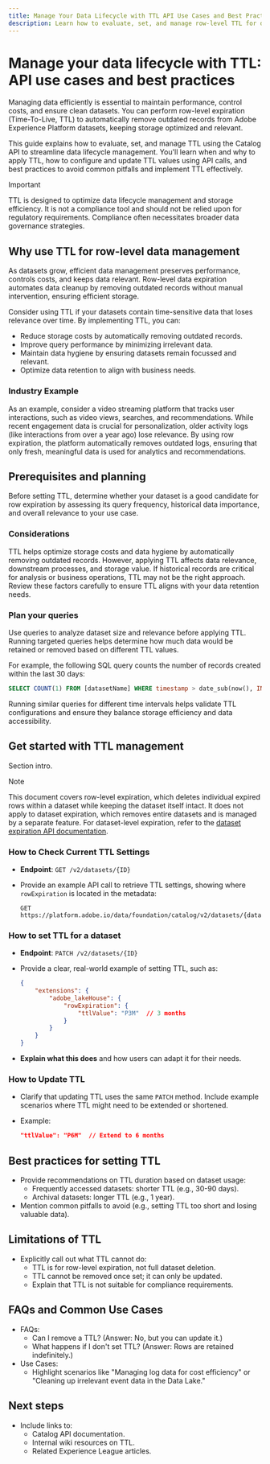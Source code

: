 ```yaml
---
title: Manage Your Data Lifecycle with TTL API Use Cases and Best Practices
description: Learn how to evaluate, set, and manage row-level TTL for datasets using APIs in Adobe Experience Platform. This guide provides best practices, use cases, and step-by-step instructions to optimize data hygiene and storage efficiency while ensuring effective data lifecycle management.
---
```

# Manage your data lifecycle with TTL: API use cases and best practices

Managing data efficiently is essential to maintain performance, control costs, and ensure clean datasets. You can perform row-level expiration (Time-To-Live, TTL) to automatically remove outdated records from Adobe Experience Platform datasets, keeping storage optimized and relevant.  

This guide explains how to evaluate, set, and manage TTL using the Catalog API to streamline data lifecycle management. You'll learn when and why to apply TTL, how to configure and update TTL values using API calls, and best practices to avoid common pitfalls and implement TTL effectively.

>[!IMPORTANT]  
>
> TTL is designed to optimize data lifecycle management and storage efficiency. It is not a compliance tool and should not be relied upon for regulatory requirements. Compliance often necessitates broader data governance strategies.

## Why use TTL for row-level data management

As datasets grow, efficient data management preserves performance, controls costs, and keeps data relevant. Row-level data expiration automates data cleanup by removing outdated records without manual intervention, ensuring efficient storage.

Consider using TTL if your datasets contain time-sensitive data that loses relevance over time. By implementing TTL, you can: 

- Reduce storage costs by automatically removing outdated records.  
- Improve query performance by minimizing irrelevant data.  
- Maintain data hygiene by ensuring datasets remain focussed and relevant.  
- Optimize data retention to align with business needs.  

### Industry Example  

As an example, consider a video streaming platform that tracks user interactions, such as video views, searches, and recommendations. While recent engagement data is crucial for personalization, older activity logs (like interactions from over a year ago) lose relevance. By using row expiration, the platform automatically removes outdated logs, ensuring that only fresh, meaningful data is used for analytics and recommendations.

## Prerequisites and planning

Before setting TTL, determine whether your dataset is a good candidate for row expiration by assessing its query frequency, historical data importance, and overall relevance to your use case.

### Considerations

TTL helps optimize storage costs and data hygiene by automatically removing outdated records. However, applying TTL affects data relevance, downstream processes, and storage value. If historical records are critical for analysis or business operations, TTL may not be the right approach. Review these factors carefully to ensure TTL aligns with your data retention needs.

### Plan your queries

Use queries to analyze dataset size and relevance before applying TTL. Running targeted queries helps determine how much data would be retained or removed based on different TTL values.

For example, the following SQL query counts the number of records created within the last 30 days:

```sql
SELECT COUNT(1) FROM [datasetName] WHERE timestamp > date_sub(now(), INTERVAL 30 DAY);
```

Running similar queries for different time intervals helps validate TTL configurations and ensure they balance storage efficiency and data accessibility.

<!-- - **Pre-API Evaluation Steps**:
  - Questions users should ask before setting TTL:
    - Is this dataset suitable for TTL?
    - How frequently is the dataset queried, and does historical data matter?  
  - **Considerations**:  
    - Dataset relevance over time.  
    - Impact of TTL on downstream processes.  
    - Storage cost vs. retention value.  
- **Planning Queries**:  
  - Provide examples of queries to assess dataset size or relevance:

    ```sql
    SELECT COUNT(1) FROM [datasetName] WHERE timestamp > date_sub(now(), INTERVAL 30 DAY);
    ```
  
  - Explain how these queries help users determine appropriate TTL values. -->

## Get started with TTL management

Section intro.

>[!NOTE]
>
>This document covers row-level expiration, which deletes individual expired rows within a dataset while keeping the dataset itself intact. It does not apply to dataset expiration, which removes entire datasets and is managed by a separate feature. For dataset-level expiration, refer to the [dataset expiration API documentation](../../hygiene/api/dataset-expiration.md).

### How to Check Current TTL Settings

- **Endpoint**: `GET /v2/datasets/{ID}`  
- Provide an example API call to retrieve TTL settings, showing where `rowExpiration` is located in the metadata:  
  
  ```console
  GET https://platform.adobe.io/data/foundation/catalog/v2/datasets/{datasetID}
  ```

### How to set TTL for a dataset

- **Endpoint**: `PATCH /v2/datasets/{ID}`  
- Provide a clear, real-world example of setting TTL, such as:  
  
  ```json
  {
      "extensions": {
          "adobe_lakeHouse": {
              "rowExpiration": {
                  "ttlValue": "P3M"  // 3 months
              }
          }
      }
  }
  ```  

- **Explain what this does** and how users can adapt it for their needs.

### How to Update TTL

- Clarify that updating TTL uses the same `PATCH` method. Include example scenarios where TTL might need to be extended or shortened.  
- Example:
    
  ```json
  "ttlValue": "P6M"  // Extend to 6 months
  ```

## Best practices for setting TTL

- Provide recommendations on TTL duration based on dataset usage:
  - Frequently accessed datasets: shorter TTL (e.g., 30-90 days).  
  - Archival datasets: longer TTL (e.g., 1 year).  
- Mention common pitfalls to avoid (e.g., setting TTL too short and losing valuable data).

## Limitations of TTL

- Explicitly call out what TTL cannot do:
  - TTL is for row-level expiration, not full dataset deletion.  
  - TTL cannot be removed once set; it can only be updated.  
  - Explain that TTL is not suitable for compliance requirements.  

## FAQs and Common Use Cases

- FAQs:
  - Can I remove a TTL? (Answer: No, but you can update it.)
  - What happens if I don't set TTL? (Answer: Rows are retained indefinitely.)  
- Use Cases:
  - Highlight scenarios like "Managing log data for cost efficiency" or "Cleaning up irrelevant event data in the Data Lake."

<!-- ## References and Related Resources**   -->

## Next steps

- Include links to:  
  - Catalog API documentation.  
  - Internal wiki resources on TTL.  
  - Related Experience League articles.

<!-- 
Limitations
'How does a customer update Event Dataset Lake TTL?'
'Can you remove it? No
 -->

<!--  -->
<!-- 
The ask is to create an **API-based use case playbook** focused on **helping users evaluate and implement a data retention policy using TTL**. Beyond just documenting API calls, the playbook should guide users through **strategic decision-making** and provide actionable steps. Here's what Adam likely envisions:

### **Key Aspects of the API-Based Playbook:**

1. **Pre-API Evaluation Steps:**
   - Guidance on **how users should evaluate their datasets** to decide if TTL is appropriate.
   - Considerations for **compliance, storage costs, and data lifecycle needs.**
   - Examples of questions users should answer:
     - "Does this dataset need a retention policy?"
     - "What is the most appropriate TTL value for this dataset?"
     - "How would TTL impact downstream processes?"

2. **Query Examples for Decision-Making:**
   - Examples of **API queries users should make to assess their current dataset state** before applying or modifying TTL:
     - **Check if a TTL is already applied** to a dataset.
     - **Retrieve current TTL settings.**
   - Queries for **TTL forecasting** or predicting the impact of a proposed TTL.

3. **API Steps to Manage TTL:**
   - Detailed **step-by-step guidance** for:
     - **Setting a new TTL** for a dataset.
     - **Updating an existing TTL.**
     - Verifying the TTL configuration after applying changes.
   - A note on **why TTL cannot be removed** and how users can manage this limitation.

4. **Value Realization and Use Case Scenarios:**
   - **Why and when users should set TTL.**
   - Use cases highlighting the **value of automating data retention policies** (e.g., cost efficiency, compliance, data hygiene).
   - Best practices for setting TTL for **event datasets in the Data Lake.**

5. **Collaboration and Refinement:**
   - Adam suggests working with @fdiao to refine the document. This implies that **Fdiao has expertise or oversight** on either the API or the strategic use case approach and should be consulted for alignment and accuracy.

### **Additional Considerations Based on Adam's Notes:**
- The **focus is on customer use cases** and **value realization**, not just technical API instructions.
- The playbook should bridge the gap between **strategic use case guidance** and **API implementation details.**
- It needs to **remain actionable and followable**, making it clear how users can make decisions and execute them step-by-step with the API.

---

### **Summary of What Adam Wants:**
Adam is asking for an **API-based use case playbook** that helps users:
1. Understand the **value of TTL** and decide when and how to use it.
2. Perform **queries to assess the dataset's current state** and evaluate TTL needs.
3. Follow **step-by-step API instructions** to set, update, and verify TTL configurations.
4. Integrate **examples and guidance** to help customers strategically manage data retention policies.

By focusing on both **decision-making (the why)** and **execution (the how)**, this document should empower users to optimize their data lifecycle with TTL effectively.
 -->
